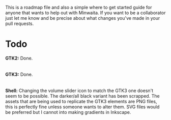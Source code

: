 This is a roadmap file and also a simple where to get started guide for anyone that wants to help out with Minwaita. If you want to be a collaborator just let me know and be precise about what changes you've made in your pull requests.

<h1>Todo</h1>

<b>GTK2:</b>
Done.
<br>
<br>
<br>
<b>GTK3:</b> 
Done.
<br>
<br>
<br>
<b>Shell:</b> 
Changing the volume slider icon to match the GTK3 one doesn't seem to be possible. The darker/all black variant has been scrapped. The assets that are being used to replicate the GTK3 elements are PNG files, this is perfectly fine unless someone wants to alter them. SVG files would be preferred but I cannot into making gradients in Inkscape.
